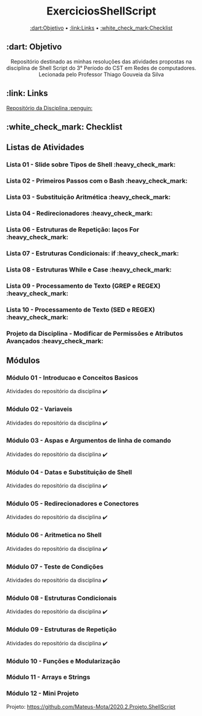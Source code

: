 <h1 align="center">ExerciciosShellScript</h1>
<p align="center">
 <a href="#Objetivo">:dart:Objetivo</a> •
 <a href="#Links">:link:Links</a> • 
 <a href="#Checklist">:white_check_mark:Checklist</a>
</p>

<h2>:dart: Objetivo</h2>
<p align="center">Repositório destinado as minhas resoluções das atividades propostas na disciplina de Shell Script do 3° Período do CST em Redes de computadores. Lecionada pelo Professor Thiago Gouveia da Silva</p>

<h2>:link: Links</h2>
  <a href=https://github.com/ifpb/ShellScript> Repositório da Disciplina :penguin:</a>

<h2>:white_check_mark: Checklist</h2> 

<h2> Listas de Atividades </h2>

<h3> Lista 01 - Slide sobre Tipos de Shell :heavy_check_mark: </h3>
<h3> Lista 02 - Primeiros Passos com o Bash :heavy_check_mark: </h3>
<h3> Lista 03 - Substituição Aritmética :heavy_check_mark: </h3>
<h3> Lista 04 - Redirecionadores :heavy_check_mark: </h3>
<h3> Lista 06 - Estruturas de Repetição: laços For :heavy_check_mark: </h3>
<h3> Lista 07 - Estruturas Condicionais: if :heavy_check_mark: </h3>
<h3> Lista 08 - Estruturas While e Case :heavy_check_mark: </h3>
<h3> Lista 09 - Processamento de Texto (GREP e REGEX) :heavy_check_mark: </h3>
<h3> Lista 10 - Processamento de Texto (SED e REGEX) :heavy_check_mark: </h3>
<h3> Projeto da Disciplina - Modificar de Permissões e Atributos Avançados :heavy_check_mark: </h3>

<h2> Módulos </h2>

<h3 align="left">Módulo 01 - Introducao e Conceitos Basicos</h3>

Atividades do repositório da disciplina :heavy_check_mark:

<h3 align="left">Módulo 02 - Variaveis</h3>

Atividades do repositório da disciplina :heavy_check_mark:

<h3 align="left">Módulo 03 - Aspas e Argumentos de linha de comando</h3>

Atividades do repositório da disciplina :heavy_check_mark:

<h3 align="left">Módulo 04 - Datas e Substituição de Shell</h3>

Atividades do repositório da disciplina :heavy_check_mark:

<h3 align="left">Módulo 05 - Redirecionadores e Conectores</h3>

Atividades do repositório da disciplina :heavy_check_mark:

<h3 align="left">Módulo 06 - Aritmetica no Shell</h3>

Atividades do repositório da disciplina :heavy_check_mark:

<h3 align="left">Módulo 07 - Teste de Condições</h3>

Atividades do repositório da disciplina :heavy_check_mark:

<h3 align="left">Módulo 08 - Estruturas Condicionais</h3>

Atividades do repositório da disciplina :heavy_check_mark:

<h3 align="left">Módulo 09 - Estruturas de Repetição</h3>

Atividades do repositório da disciplina :heavy_check_mark:

<h3 align="left">Módulo 10 - Funções e Modularização</h3>

<h3 align="left">Módulo 11 - Arrays e Strings</h3>

<h3 align="left">Módulo 12 - Mini Projeto </h3>

Projeto: https://github.com/Mateus-Mota/2020.2.Projeto.ShellScript
